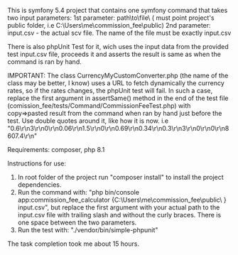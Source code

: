 This is symfony 5.4 project that contains one symfony command that takes two input parameters:
1st parameter: path\to\file\ ( must point project's public folder, i.e C:\Users\me\commission_fee\public\)
2nd parameter: input.csv - the actual scv file. The name of the file must be exactly input.csv

There is also phpUnit Test for it, wich uses the input data from the provided test input.csv file, proceeds it and asserts the result is same as when the command is ran by hand.

IMPORTANT:
The class CurrencyMyCustomConverter.php (the name of the class may be better, I know) uses a URL to fetch dynamically the currency rates, so if the rates changes, the phpUnit test will fail. In such a case, replace the first argument in assertSame() method in the end of the test file (comission_fee/tests/Command/CommissionFeeTest.php) with copy=>pasted result from the command when ran by hand just before the test. Use double quotes around it, like how it is now. i.e "0.6\r\n3\r\n0\r\n0.06\r\n1.5\r\n0\r\n0.69\r\n0.34\r\n0.3\r\n3\r\n0\r\n0\r\n8607.4\r\n"

Requirements:
composer, php 8.1

Instructions for use:

1. In root folder of the project run "composer install" to install the project dependencies.
2. Run the command with: "php bin/console app:commission_fee_calculator {C:\Users\me\commission_fee\public\ } input.csv", but replace the first argument with your actual path to the input.csv file with trailing slash and without the curly braces. There is one space between the two parameters.
3. Run the test with: "./vendor/bin/simple-phpunit"

The task completion took me about 15 hours.

